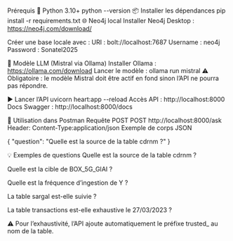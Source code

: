  Prérequis
🐍 Python 3.10+
python --version
📦 Installer les dépendances
pip install -r requirements.txt
🌐 Neo4j local
Installer Neo4j Desktop : https://neo4j.com/download/

Créer une base locale avec :
URI : bolt://localhost:7687
Username : neo4j
Password : Sonatel2025

🧠 Modèle LLM (Mistral via Ollama)
Installer Ollama : https://ollama.com/download
Lancer le modèle :
ollama run mistral
⚠️ Obligatoire : le modèle Mistral doit être actif en fond sinon l’API ne pourra pas répondre.


▶️ Lancer l’API
uvicorn heart:app --reload
Accès API : http://localhost:8000
Docs Swagger : http://localhost:8000/docs

📮 Utilisation dans Postman
Requête POST
POST http://localhost:8000/ask
Header:
Content-Type:application/json
Exemple de corps JSON

{
  "question": "Quelle est la source de la table cdrnm ?"
}

💡 Exemples de questions
Quelle est la source de la table cdrnm ?

Quelle est la cible de BOX_5G_GIAI ?

Quelle est la fréquence d’ingestion de Y ?

La table sargal est-elle suivie ?

La table transactions est-elle exhaustive le 27/03/2023 ?

⚠️ Pour l’exhaustivité, l’API ajoute automatiquement le préfixe trusted_ au nom de la table.
